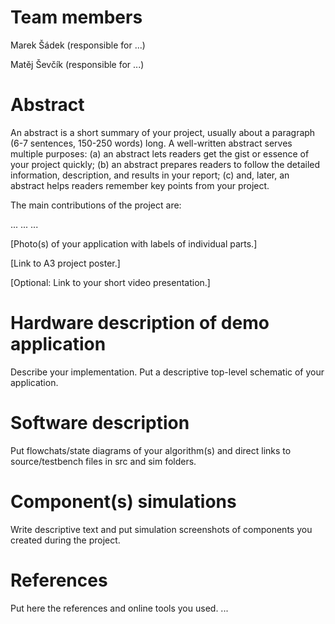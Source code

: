 # Team members
Marek Šádek (responsible for ...)

Matěj Ševčík (responsible for ...)

# Abstract
An abstract is a short summary of your project, usually about a paragraph (6-7 sentences, 150-250 words) long. A well-written abstract serves multiple purposes: (a) an abstract lets readers get the gist or essence of your project quickly; (b) an abstract prepares readers to follow the detailed information, description, and results in your report; (c) and, later, an abstract helps readers remember key points from your project.

The main contributions of the project are:

...
...
...

[Photo(s) of your application with labels of individual parts.]

[Link to A3 project poster.]

[Optional: Link to your short video presentation.]

# Hardware description of demo application
Describe your implementation. Put a descriptive top-level schematic of your application.

# Software description
Put flowchats/state diagrams of your algorithm(s) and direct links to source/testbench files in src and sim folders.

# Component(s) simulations
Write descriptive text and put simulation screenshots of components you created during the project.

# References
Put here the references and online tools you used.
...
